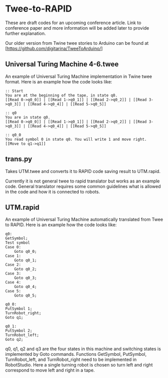 # Twee-to-RAPID

These are draft codes for an upcoming conference article. Link to conference paper and more information will be added later to provide further explanation.

Our older version from Twine twee stories to Arduino can be found at [https://github.com/digitarina/TweeToArduino/]

## Universal Turing Machine 4-6.twee

An example of Universal Turing Machine implementation in Twine twee format. Here is an example how the code looks like:

```
:: Start
You are at the beginning of the tape, in state q0.
[[Read 0->q0_0]] | [[Read 1->q0_1]] | [[Read 2->q0_2]] | [[Read 3->q0_3]] | [[Read 4->q0_4]] | [[Read 5->q0_5]]

:: q0
You are in state q0.
[[Read 0->q0_0]] | [[Read 1->q0_1]] | [[Read 2->q0_2]] | [[Read 3->q0_3]] | [[Read 4->q0_4]] | [[Read 5->q0_5]]

:: q0_0
You read symbol 0 in state q0. You will write 1 and move right.
[[Move to q1->q1]]
```

## trans.py

Takes UTM.twee and converts it to RAPID code saving result to UTM.rapid. 

Currently it is not general twee to rapid translator but works as an example code. General translator requires some common guidelines what is allowed in the code and how it is connected to robots.

## UTM.rapid

An example of Universal Turing Machine automatically translated from Twee to RAPID. Here is an example how the code looks like:

```
q0:
GetSymbol;
Test symbol
Case 0:
    Goto q0_0;
Case 1:
    Goto q0_1;
Case 2:
    Goto q0_2;
Case 3:
    Goto q0_3;
Case 4:
    Goto q0_4;
Case 5:
    Goto q0_5;

q0_0:
PutSymbol 1;
TurnRobot_right;
Goto q1;

q0_1:
PutSymbol 2;
TurnRobot_left;
Goto q2;
```

q0, q1, q2 and q3 are the four states in this machine and switching states is implemented by Goto commands. Functions GetSymbol, PutSymbol, TurnRobot_left, and TurnRobot_right need to be implemented in RobotStudio. Here a single turning robot is chosen so turn left and right correspond to move left and right in a tape.
